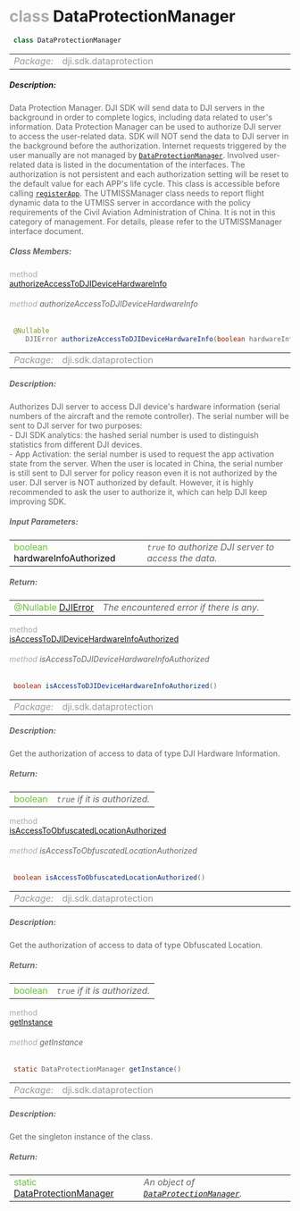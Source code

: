 <div class="article"><h1 ><font color="#AAA">class </font>DataProtectionManager</h1></div>

~~~java
 class DataProtectionManager 
~~~

<html><table class="table-supportedby"><tr valign="top"><td width=15%><font color="#999"><i>Package:</i></td><td width=85%><font color="#999">dji.sdk.dataprotection</td></tr></table></html>



##### Description:



<font color="#666">Data Protection Manager. DJI SDK will send data to DJI servers in the background in order to complete  logics, including data related to user's information. Data Protection Manager can be used to authorize  DJI server to access the user-related data. SDK will NOT send the data to DJI server in the background  before the authorization. Internet requests triggered by the user manually are not managed by <code><a href="/Components/DataProtectionManager/DJIDataProtectionManager.html#djidataprotectionmanager">DataProtectionManager</a></code>.  Involved user-related data is listed in the documentation of the interfaces. The authorization is not persistent and each  authorization setting will be reset to the default value for each APP's life cycle. This class is accessible before  calling <code><a href="/Components/SDKManager/DJISDKManager.html#djisdkmanager_registerapp">registerApp</a></code>. The UTMISSManager class needs to report flight dynamic data to the UTMISS server in  accordance with the policy requirements of the Civil Aviation Administration of China. It is not in this category of management.  For details, please refer to the UTMISSManager interface document.



##### Class Members:

<div class="api-row" id="djidataprotectionmanager_authorizeaccesstodjidevicehardwareinfo"><div class="api-col left"></div><div class="api-col middle" style="color:#AAA">method</div><div class="api-col right"><a class="trigger" href="#djidataprotectionmanager_authorizeaccesstodjidevicehardwareinfo_inline">authorizeAccessToDJIDeviceHardwareInfo</a></div></div><div class="inline-doc" id="djidataprotectionmanager_authorizeaccesstodjidevicehardwareinfo_inline"

><div class="article"><h6 ><font color="#AAA">method </font>authorizeAccessToDJIDeviceHardwareInfo</h6></div>

~~~java
 @Nullable
    DJIError authorizeAccessToDJIDeviceHardwareInfo(boolean hardwareInfoAuthorized) 
~~~

<html><table class="table-supportedby"><tr valign="top"><td width=15%><font color="#999"><i>Package:</i></td><td width=85%><font color="#999">dji.sdk.dataprotection</td></tr></table></html>



##### Description:



<font color="#666">Authorizes DJI server to access DJI device's hardware information (serial numbers of the aircraft and the remote  controller). The serial number will be sent to DJI server for two purposes: <br> - DJI SDK analytics: the hashed  serial number is used to distinguish statistics from different DJI devices. <br> - App Activation: the serial number  is used to request the app activation state from the server. When the user is located in China, the serial number is  still sent to DJI server for policy reason even it is not authorized by the user. DJI server is NOT authorized by  default. However, it is highly recommended to ask the user to authorize it, which can help DJI keep improving SDK.



##### Input Parameters:

<html><table class="table-inline-parameters"><tr valign="top"><td><font color="#70BF41">boolean <font color="#000">hardwareInfoAuthorized</td><td><font color="#666"><i><code>true</code> to authorize DJI server to access the data.</i></td></tr></table></html>

##### Return:

<html><table class="table-inline-parameters"><tr valign="top"><td><font color="#70BF41">@Nullable     <a href="/Components/SDKError/DJIError.html#djierror">DJIError</a></td><td><font color="#666"><i>The encountered error if there is any.</i></td></tr></table></html></div>

<div class="api-row" id="djidataprotectionmanager_isaccesstodjidevicehardwareinfoauthorized"><div class="api-col left"></div><div class="api-col middle" style="color:#AAA">method</div><div class="api-col right"><a class="trigger" href="#djidataprotectionmanager_isaccesstodjidevicehardwareinfoauthorized_inline">isAccessToDJIDeviceHardwareInfoAuthorized</a></div></div><div class="inline-doc" id="djidataprotectionmanager_isaccesstodjidevicehardwareinfoauthorized_inline"

><div class="article"><h6 ><font color="#AAA">method </font>isAccessToDJIDeviceHardwareInfoAuthorized</h6></div>

~~~java
 boolean isAccessToDJIDeviceHardwareInfoAuthorized() 
~~~

<html><table class="table-supportedby"><tr valign="top"><td width=15%><font color="#999"><i>Package:</i></td><td width=85%><font color="#999">dji.sdk.dataprotection</td></tr></table></html>



##### Description:



<font color="#666">Get the authorization of access to data of type DJI Hardware Information.



##### Return:

<html><table class="table-inline-parameters"><tr valign="top"><td><font color="#70BF41">boolean</td><td><font color="#666"><i><code>true</code> if it is authorized.</i></td></tr></table></html></div>

<div class="api-row" id="djidataprotectionmanager_isaccesstoobfuscatedlocationauthorized"><div class="api-col left"></div><div class="api-col middle" style="color:#AAA">method</div><div class="api-col right"><a class="trigger" href="#djidataprotectionmanager_isaccesstoobfuscatedlocationauthorized_inline">isAccessToObfuscatedLocationAuthorized</a></div></div><div class="inline-doc" id="djidataprotectionmanager_isaccesstoobfuscatedlocationauthorized_inline"

><div class="article"><h6 ><font color="#AAA">method </font>isAccessToObfuscatedLocationAuthorized</h6></div>

~~~java
 boolean isAccessToObfuscatedLocationAuthorized() 
~~~

<html><table class="table-supportedby"><tr valign="top"><td width=15%><font color="#999"><i>Package:</i></td><td width=85%><font color="#999">dji.sdk.dataprotection</td></tr></table></html>



##### Description:



<font color="#666">Get the authorization of access to data of type Obfuscated Location.



##### Return:

<html><table class="table-inline-parameters"><tr valign="top"><td><font color="#70BF41">boolean</td><td><font color="#666"><i><code>true</code> if it is authorized.</i></td></tr></table></html></div>

<div class="api-row" id="djidataprotectionmanager_getinstance"><div class="api-col left"></div><div class="api-col middle" style="color:#AAA">method</div><div class="api-col right"><a class="trigger" href="#djidataprotectionmanager_getinstance_inline">getInstance</a></div></div><div class="inline-doc" id="djidataprotectionmanager_getinstance_inline"

><div class="article"><h6 ><font color="#AAA">method </font>getInstance</h6></div>

~~~java
 static DataProtectionManager getInstance() 
~~~

<html><table class="table-supportedby"><tr valign="top"><td width=15%><font color="#999"><i>Package:</i></td><td width=85%><font color="#999">dji.sdk.dataprotection</td></tr></table></html>



##### Description:



<font color="#666">Get the singleton instance of the class.



##### Return:

<html><table class="table-inline-parameters"><tr valign="top"><td><font color="#70BF41">static <a href="/Components/DataProtectionManager/DJIDataProtectionManager.html#djidataprotectionmanager">DataProtectionManager</a></td><td><font color="#666"><i>An object of <code><a href="/Components/DataProtectionManager/DJIDataProtectionManager.html#djidataprotectionmanager">DataProtectionManager</a></code>.</i></td></tr></table></html></div>


